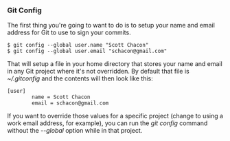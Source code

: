 ### Git Config ###

The first thing you're going to want to do is to setup your name and
email address for Git to use to sign your commits.

    $ git config --global user.name "Scott Chacon"
    $ git config --global user.email "schacon@gmail.com"

That will setup a file in your home directory that stores your name and email 
in any Git project where it's not overridden. By default that file is *~/.gitconfig*
and the contents will then look like this:

    [user]
            name = Scott Chacon
            email = schacon@gmail.com
            
If you want to override those values for a specific project (change to using a
work email address, for example), you can run the *git config* command without
the *--global* option while in that project.
